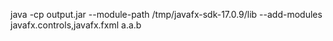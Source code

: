 java -cp output.jar --module-path /tmp/javafx-sdk-17.0.9/lib --add-modules javafx.controls,javafx.fxml  a.a.b 
